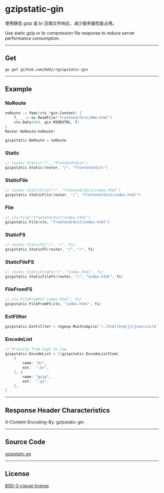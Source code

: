 # gzipstatic-gin

使用静态 gzip 或 br 压缩文件响应，减少服务器性能占用。

Use static gzip or br compression file response to reduce server performance consumption.

---

## Get

```
go get github.com/bddjr/gzipstatic-gin
```

---

## Example

### NoRoute

```go
noRoute := func(ctx *gin.Context) {
    f, _ := os.ReadFile("frontend/dist/404.html")
    ctx.Data(404, gin.MIMEHTML, f)
}
Router.NoRoute(noRoute)

gzipstatic.NoRoute = noRoute
```

### Static

```go
// router.Static("/", "frontend/dist")
gzipstatic.Static(router, "/", "frontend/dist")
```

### StaticFile

```go
// router.StaticFile("/", "frontend/dist/index.html")
gzipstatic.StaticFile(router, "/", "frontend/dist/index.html")
```

### File

```go
// ctx.File("frontend/dist/index.html")
gzipstatic.File(ctx, "frontend/dist/index.html")
```

### StaticFS

```go
// router.StaticFS("/", "/", fs)
gzipstatic.StaticFS(router, "/", "/", fs)
```

### StaticFileFS

```go
// router.StaticFileFS("/", "index.html", fs)
gzipstatic.StaticFileFS(router, "/", "index.html", fs)
```

### FileFromFS

```go
// ctx.FileFromFS("index.html", fs)
gzipstatic.FileFromFS(ctx, "index.html", fs)
```

### ExtFillter

```go
gzipstatic.ExtFillter = regexp.MustCompile(`\.(html|htm|js|json|css)$`)
```

### EncodeList

```go
// Priority from high to low
gzipstatic.EncodeList = []gzipstatic.EncodeListItem{
    {
        name: "br",
        ext:  ".br",
    }, {
        name: "gzip",
        ext:  ".gz",
    },
}
```

---

## Response Header Characteristics

X-Content-Encoding-By: gzipstatic-gin

---

## Source Code

[gzipstatic.go](gzipstatic.go)

---

## License

[BSD-3-clause license](LICENSE.txt)
